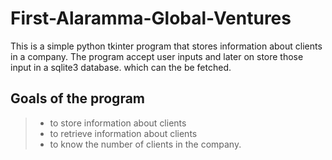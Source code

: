 # First-Alaramma-Global-Ventures
This is a simple python tkinter program that stores information about clients in a company. The program accept user inputs and later on store those input in a sqlite3 database. which can the be fetched. 

## Goals of the program

> - to store information about clients
> - to retrieve information about clients
> - to know the number of clients in the company.
